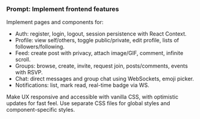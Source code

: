 ### Prompt: Implement frontend features

Implement pages and components for:
- Auth: register, login, logout, session persistence with React Context.
- Profile: view self/others, toggle public/private, edit profile, lists of followers/following.
- Feed: create post with privacy, attach image/GIF, comment, infinite scroll.
- Groups: browse, create, invite, request join, posts/comments, events with RSVP.
- Chat: direct messages and group chat using WebSockets, emoji picker.
- Notifications: list, mark read, real-time badge via WS.

Make UX responsive and accessible with vanilla CSS, with optimistic updates for fast feel.
Use separate CSS files for global styles and component-specific styles.

